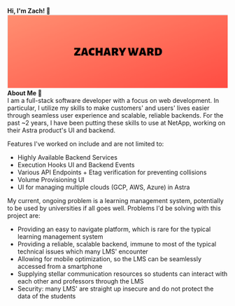 **Hi, I'm Zach! 👋**  
![name](name.png)  
**About Me 📖**   
I am a full-stack software developer with a focus on web development. In particular, I utilize my skills to make customers' and users' lives easier through seamless user experience and scalable, reliable backends. For the past ~2 years, I have been putting these skills to use at NetApp, working on their Astra product's UI and backend.

Features I've worked on include and are not limited to:
* Highly Available Backend Services
* Execution Hooks UI and Backend Events
* Various API Endpoints + Etag verification for preventing collisions
* Volume Provisioning UI
* UI for managing multiple clouds (GCP, AWS, Azure) in Astra

My current, ongoing problem is a learning management system, potentially to be used by universities if all goes well. Problems I'd be solving with this project are:
* Providing an easy to navigate platform, which is rare for the typical learning management system
* Providing a reliable, scalable backend, immune to most of the typical technical issues which many LMS' encounter
* Allowing for mobile optimization, so the LMS can be seamlessly accessed from a smartphone
* Supplying stellar communication resources so students can interact with each other and professors through the LMS
* Security: many LMS' are straight up insecure and do not protect the data of the students

